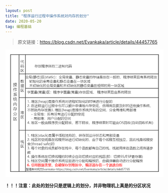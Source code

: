 ```yaml
---
layout: post
title: "程序运行过程中操作系统对内存的划分"
date: 2020-05-20
tag: 编程基础
---
```

> 原文链接：https://blog.csdn.net/Evankaka/article/details/44457765

![操作系统对程序的逻辑分区](/images/article/os-memory-space-partition.png)

**！！！注意：此处的划分只是逻辑上的划分，并非物理机上真是的分区状况**